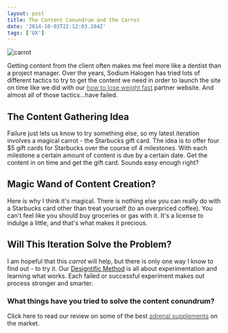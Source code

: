 ```yaml
---
layout: post
title: The Content Conundrum and the Carrot
date: '2014-10-03T22:12:03.284Z'
tags: ['UX']
---
```


![carrot](sumall_carrot_incentive-360x240.png)

Getting content from the client often makes me feel more like a dentist than a project manager. Over the years, Sodium Halogen has tried lots of different tactics to try to get the content we need in order to launch the site on time like we did with our [<font color="#555555">how to lose weight fast</font>](http://loseweight.io) partner website. And almost all of those tactics...have failed.

## The Content Gathering Idea

Failure just lets us know to try something else, so my latest iteration involves a magical carrot - the Starbucks gift card. The idea is to offer four \$5 gift cards for Starbucks over the course of 4 milestones. With each milestone a certain amount of content is due by a certain date. Get the content in on time and get the gift card. Sounds easy enough right?

## Magic Wand of Content Creation?

Here is why I think it's magical. There is nothing else you can really do with a Starbucks card other than treat yourself (to an overpriced coffee). You can't feel like you should buy groceries or gas with it. It's a license to indulge a little, and that's what makes it precious.

## Will This Iteration Solve the Problem?

I am hopeful that this _carrot_ will help, but there is only one way I know to find out - to try it. Our [Designtific Method](http://sodiumhalogen.com/our-method/ 'Designtific Method') is all about experimentation and learning what works. Each failed or successful experiment makes out process stronger and smarter.

### What things have you tried to solve the content conundrum?

Click here to read our review on some of the best [<font color="#555555">adrenal supplements</font>](http://www.amazon.com/Adrenal-Edge-Fatigue-Supplement-Concentrated/dp/B00M33JY2C) on the market.
